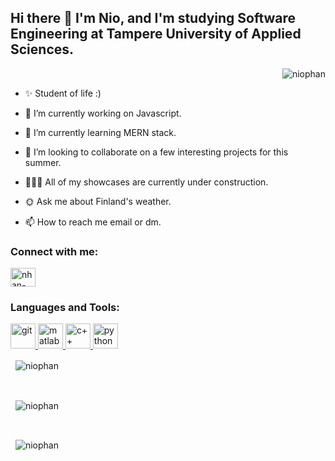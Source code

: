 ## Hi there 👋 I'm Nio, and I'm studying Software Engineering at Tampere University of Applied Sciences.
<p align="right"> <img src="https://komarev.com/ghpvc/?username=niophan&label=Profile%20views&color=0e75b6&style=flat" alt="niophan" /> </p>

- ✨ Student of life :)

- 🔭 I’m currently working on Javascript.

- 🌱 I’m currently learning MERN stack.

- 🎯 I’m looking to collaborate on a few interesting projects for this summer.

- 🧑🏻‍💻 All of my showcases are currently under construction. 

- 🌞 Ask me about Finland's weather.

- 📫 How to reach me email or dm.

<h3 align="left">Connect with me:</h3>
<p align="left">
  <a href="https://linkedin.com/in/nhan-phan-77358a141" target="blank"><img align="center" src="https://raw.githubusercontent.com/rahuldkjain/github-profile-readme-generator/master/src/images/icons/Social/linked-in-alt.svg" alt="nhan-phan-77358a141" height="30" width="40" />
  </a> 
</p>

<h3 align="left">Languages and Tools:</h3>
<p align="left">
  <a href="https://git-scm.com/" target="_blank" rel="noreferrer"> <img src="https://www.vectorlogo.zone/logos/git-scm/git-scm-icon.svg" alt="git" width="40" height="40"/> 
  </a>
  <a href="https://www.mathworks.com/" target="_blank" rel="noreferrer"> <img src="https://upload.wikimedia.org/wikipedia/commons/2/21/Matlab_Logo.png" alt="matlab" width="40" height="40"/> 
  </a> 
  <a href="https://isocpp.org/get-started" target="_blank" rel="noreferrer"> <img src="https://isocpp.org/assets/images/cpp_logo.png" alt="c++" width="40" height="40"/> 
  </a>
  <a href="https://www.python.org/" target="_blank" rel="noreferrer"> <img src="https://www.vectorlogo.zone/logos/python/python-icon.svg" alt="python" width="40" height="40"/> 
  </a>
</p>

<p>&nbsp;
  <img align="center"src="https://github-readme-stats.vercel.app/api?username=niophan&show_icons=true&locale=en" alt="niophan" />
</p>
<br /> 
<p>&nbsp;
  <img align="center" src="https://github-readme-streak-stats.herokuapp.com/?user=niophan&" alt="niophan" />
</p>
<br /> 
<p>&nbsp;
  <img align="center" src="https://github-readme-stats.vercel.app/api/top-langs?username=niophan&show_icons=true&locale=en&layout=compact" alt="niophan" />
</p>
